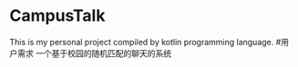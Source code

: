 # CampusTalk
This is my personal project compiled by kotlin programming language.
#用户需求
一个基于校园的随机匹配的聊天的系统
